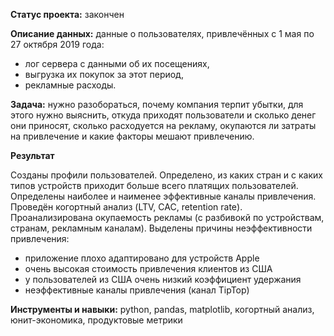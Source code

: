 **Статус проекта:** закончен

**Описание данных:** данные о пользователях, привлечённых с 1 мая по 27 октября 2019 года:

- лог сервера с данными об их посещениях,
- выгрузка их покупок за этот период,
- рекламные расходы.

**Задача:** нужно разобораться, почему компания терпит убытки, для этого нужно выяснить, откуда приходят пользователи и сколько денег они приносят,
сколько расходуется на рекламу, окупаются ли затраты на привлечение и какие факторы мешают привлечению.

**Результат**

Созданы профили пользователей. Определено, из каких стран и с каких типов устройств приходит больше всего платящих пользователей. 
Определены наиболее и наименее эффективные каналы привлечения.
Проведён когортный анализ (LTV, CAC, retention rate). Проанализирована окупаемость рекламы (с разбивокй по устройствам, странам, рекламным каналам). 
Выделены причины неэффективности привлечения:

- приложение плохо адаптировано для устройств Apple
- очень высокая стоимость привлечения клиентов из США
- у пользователей из США очень низкий коэффициент удержания
- неэффективные каналы привлечения (канал TipTop)

**Инструменты и навыки:** python, pandas, matplotlib, когортный анализ, юнит-экономика, продуктовые метрики 
